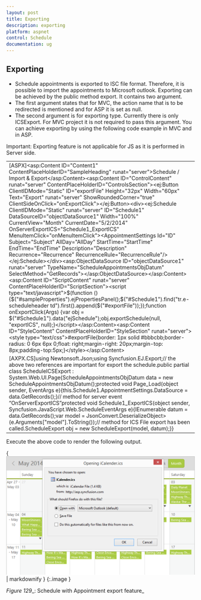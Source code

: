 ```yaml
---
layout: post
title: Exporting
description: exporting
platform: aspnet
control: Schedule
documentation: ug
---
```


## Exporting

* Schedule appointments is exported to ISC file format. Therefore, it is possible to import the appointments to Microsoft outlook. Exporting can be achieved by the public method export. It contains two argument. 
* The first argument states that for MVC, the action name that is to be redirected is mentioned and for ASP it is set as null. 
* The second argument is for exporting type. Currently there is only ICSExport. For MVC project it is not required to pass this argument. You can achieve exporting by using the following code example in MVC and in ASP.



Important: Exporting feature is not applicable for JS as it is performed in Server side.





<table>
<tr>
<td>
[ASPX]&lt;asp:Content ID="Content1" ContentPlaceHolderID="SampleHeading" runat="server"&gt;<span class="sampleName">Schedule / Import & Export</span>&lt;/asp:Content&gt;&lt;asp:Content ID="ControlContent" runat="server" ContentPlaceHolderID="ControlsSection"&gt;&lt;ej:Button ClientIDMode="Static" ID="exportFile" Height="32px" Width="60px" Text="Export" runat="server" ShowRoundedCorner="true" ClientSideOnClick="onExportClick"&gt;&lt;/ej:Button&gt;&lt;div&gt;&lt;ej:Schedule ClientIDMode="Static" runat="server" ID="Schedule1" DataSourceID="objectDataSource1" Width="100%" CurrentView="Month" CurrentDate="5/2/2014" OnServerExportICS="Schedule1_ExportICS" MenuItemClick="onMenuItemClick"&gt;&lt;AppointmentSettings Id="ID" Subject="Subject" AllDay="AllDay" StartTime="StartTime" EndTime="EndTime" Description="Description" Recurrence="Recurrence" RecurrenceRule="RecurrenceRule"/&gt;&lt;/ej:Schedule&gt;&lt;/div&gt;&lt;asp:ObjectDataSource ID="objectDataSource1" runat="server" TypeName="ScheduleAppointmentsObjDatum" SelectMethod="GetRecords"&gt;&lt;/asp:ObjectDataSource&gt;&lt;/asp:Content&gt;&lt;asp:Content ID="ScriptContent" runat="server" ContentPlaceHolderID="ScriptSection"&gt;&lt;script type="text/javascript"&gt;$(function () {$("#sampleProperties").ejPropertiesPanel();$("#Schedule1").find("tr.e-scheduleheader td").first().append($("#exportFile"));});function onExportClick(Args) {var obj = $("#Schedule1").data("ejSchedule");obj.exportSchedule(null, "exportICS", null);}&lt;/script&gt;&lt;/asp:Content&gt;&lt;asp:Content ID="StyleContent" ContentPlaceHolderID="StyleSection" runat="server"&gt;&lt;style type="text/css"&gt;#exportFile{border: 1px solid #bbbcbb;border-radius: 0 6px 6px 0;float: right;margin-right: 20px;margin-top: 8px;padding-top:5px;}&lt;/style&gt;&lt;/asp:Content&gt;</td></tr>
<tr>
<td>
[AXPX.CS]using Newtonsoft.Json;using Syncfusion.EJ.Export;// the above two references are important for export the schedule.public partial class ScheduleICSExport : System.Web.UI.Page{ScheduleAppointmentsObjDatum data = new ScheduleAppointmentsObjDatum();protected void Page_Load(object sender, EventArgs e){this.Schedule1.AppointmentSettings.DataSource = data.GetRecords();}// method for server event “OnServerExportICS”protected void Schedule1_ExportICS(object sender, Syncfusion.JavaScript.Web.ScheduleEventArgs e){IEnumerable datum = data.GetRecords();var model = JsonConvert.DeserializeObject<Dictionary<string, object>>(e.Arguments["model"].ToString());// method for ICS File export has been called.ScheduleExport obj = new ScheduleExport(model, datum);}}</td></tr>
</table>


Execute the above code to render the following output.



{ ![](Exporting_images/Exporting_img1.png) | markdownify }
{:.image }


_Figure_ _129__: Schedule with Appointment export feature_

